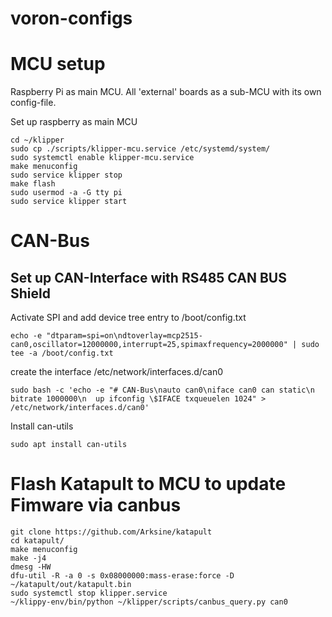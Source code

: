 # voron-configs

# MCU setup 
Raspberry Pi as main MCU. All 'external' boards as a sub-MCU with its own config-file. 

Set up raspberry as main MCU
```
cd ~/klipper
sudo cp ./scripts/klipper-mcu.service /etc/systemd/system/
sudo systemctl enable klipper-mcu.service
make menuconfig
sudo service klipper stop
make flash
sudo usermod -a -G tty pi
sudo service klipper start
```

# CAN-Bus

## Set up CAN-Interface with RS485 CAN BUS Shield 

Activate SPI and add device tree entry to /boot/config.txt
```
echo -e "dtparam=spi=on\ndtoverlay=mcp2515-can0,oscillator=12000000,interrupt=25,spimaxfrequency=2000000" | sudo tee -a /boot/config.txt
```


create the interface /etc/network/interfaces.d/can0
```
sudo bash -c 'echo -e "# CAN-Bus\nauto can0\niface can0 can static\n  bitrate 1000000\n  up ifconfig \$IFACE txqueuelen 1024" > /etc/network/interfaces.d/can0'

```

Install can-utils
```
sudo apt install can-utils
```

# Flash Katapult to MCU to update Fimware via canbus
```
git clone https://github.com/Arksine/katapult
cd katapult/
make menuconfig
make -j4
dmesg -HW
dfu-util -R -a 0 -s 0x08000000:mass-erase:force -D ~/katapult/out/katapult.bin
sudo systemctl stop klipper.service
~/klippy-env/bin/python ~/klipper/scripts/canbus_query.py can0
```
